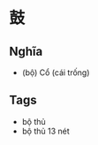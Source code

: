 # 鼓

## Nghĩa
* (bộ) Cổ (cái trống)

## Tags
* bộ thủ
* bộ thủ 13 nét

<script>window.HANZI_FIELD='鼓';</script>

